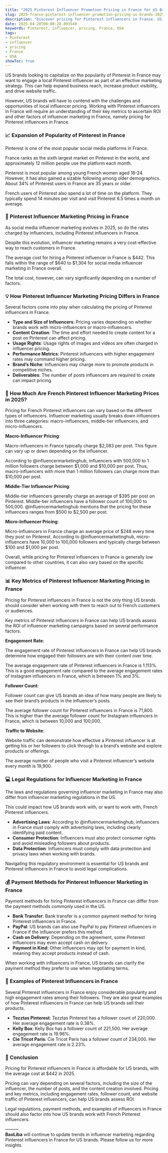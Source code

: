 ```yaml
---
title: "2025 Pinterest Influencer Promotion Pricing in France for US Brands"
slug: 2025-france-pinterest-influencer-promotion-pricing-us-brands-2025-04-20
description: "Discover pricing for Pinterest influencers in France. US brands should know aspects of rates and their key metrics in 2025."
date: 2025-04-20T00:00:28.893540
keywords: Pinterest, influencer, pricing, France, USA
tags:
- Pinterest
- influencer
- pricing
- France
- USA
showToc: true
---
```


US brands looking to capitalize on the popularity of Pinterest in France may want to engage a local Pinterest influencer as part of an effective marketing strategy. This can help expand business reach, increase product visibility, and drive website traffic. 

However, US brands will have to contend with the challenges and opportunities of local influencer pricing. Working with Pinterest influencers in France will require an understanding of their key metrics to ascertain ROI and other factors of influencer marketing in France, namely pricing for Pinterest influencers in France.

### 📈 Expansion of Popularity of Pinterest in France

Pinterest is one of the most popular social media platforms in France.

France ranks as the sixth largest market on Pinterest in the world, and approximately 12 million people use the platform each month.

Pinterest is most popular among young French women aged 18-24. However, it has also gained a sizable following among older demographics. About 34% of Pinterest users in France are 35 years or older.

French users of Pinterest also spend a lot of time on the platform. They typically spend 14 minutes per visit and visit Pinterest 6.5 times a month on average.

### 📢 Pinterest Influencer Marketing Pricing in France

As social media influencer marketing evolves in 2025, so do the rates charged by influencers, including Pinterest influencers in France.

Despite this evolution, influencer marketing remains a very cost-effective way to reach customers in France.

The average cost for hiring a Pinterest influencer in France is $442. This falls within the range of $640 to $1,304 for social media influencer marketing in France overall.

The total cost, however, can vary significantly depending on a number of factors.

### 💡 How Pinterest Influencer Marketing Pricing Differs in France

Several factors come into play when calculating the pricing of Pinterest influencers in France.

- **Type and Size of Influencers**: Pricing varies depending on whether brands work with micro-influencers or macro-influencers.
- **Content Creation**: The time and effort needed to create content for a post on Pinterest can affect pricing.
- **Usage Rights**: Usage rights of images and videos are often charged in influencer pricing.
- **Performance Metrics**: Pinterest influencers with higher engagement rates may command higher pricing.
- **Brand’s Niche**: Influencers may charge more to promote products in competitive niches.
- **Deliverables**: The number of posts influencers are required to create can impact pricing.

### 🚀 How Much Are French Pinterest Influencer Marketing Prices in 2025?

Pricing for French Pinterest influencers can vary based on the different types of influencers. Influencer marketing usually breaks down influencers into three categories: macro-influencers, middle-tier influencers, and micro-influencers.

**Macro-Influencer Pricing**: 

Macro-influencers in France typically charge $2,083 per post. This figure can vary up or down depending on the influencer.

According to @influencermarketinghub, influencers with 500,000 to 1 million followers charge between $1,000 and $10,000 per post. Thus, macro-influencers with more than 1 million followers can charge more than $10,000 per post.

**Middle-Tier Influencer Pricing**: 

Middle-tier influencers generally charge an average of $395 per post on Pinterest. Middle-tier influencers have a follower count of 100,000 to 500,000. @influencermarketinghub mentions that the pricing for these influencers ranges from $500 to $2,500 per post. 

**Micro-Influencer Pricing**: 

Micro-influencers in France charge an average price of $248 every time they post on Pinterest. According to @influencermarketinghub, micro-influencers have 10,000 to 100,000 followers and typically charge between $100 and $1,000 per post.

Overall, while pricing for Pinterest influencers in France is generally low compared to other countries, it can also vary based on the specific influencer.

### 📊 Key Metrics of Pinterest Influencer Marketing Pricing in France

Pricing for Pinterest influencers in France is not the only thing US brands should consider when working with them to reach out to French customers or audiences. 

Key metrics of Pinterest influencers in France can help US brands assess the ROI of influencer marketing campaigns based on several performance factors.

**Engagement Rate**: 

The engagement rate of Pinterest influencers in France can help US brands determine how engaged their followers are with their content over time.

The average engagement rate of Pinterest influencers in France is 1.113%. This is a good engagement rate compared to the average engagement rates of Instagram influencers in France, which is between 1% and 3%.

**Follower Count**: 

Follower count can give US brands an idea of how many people are likely to see their brand’s products in the influencer’s posts. 

The average follower count for Pinterest influencers in France is 71,800. This is higher than the average follower count for Instagram influencers in France, which is between 10,000 and 100,000.

**Traffic to Website**: 

Website traffic can demonstrate how effective a Pinterest influencer is at getting his or her followers to click through to a brand’s website and explore products or offerings.

The average number of people who visit a Pinterest influencer’s website every month is 19,900.

### 💻 Legal Regulations for Influencer Marketing in France

The laws and regulations governing influencer marketing in France may also differ from influencer marketing regulations in the US. 

This could impact how US brands work with, or want to work with, French Pinterest influencers.

- **Advertising Laws**: According to @influencermarketinghub, influencers in France must comply with advertising laws, including clearly identifying paid content.
- **Consumer Protection**: Influencers must also protect consumer rights and avoid misleading followers about products.
- **Data Protection**: Influencers must comply with data protection and privacy laws when working with brands.  

Navigating this regulatory environment is essential for US brands and Pinterest influencers in France to avoid legal complications.

### 💰 Payment Methods for Pinterest Influencer Marketing in France

Payment methods for hiring Pinterest influencers in France can differ from the payment methods commonly used in the US.

- **Bank Transfer**: Bank transfer is a common payment method for hiring Pinterest influencers in France.
- **PayPal**: US brands can also use PayPal to pay Pinterest influencers in France if the influencer prefers this method.
- **Cash on Delivery**: Depending on the agreement, some Pinterest influencers may even accept cash on delivery.
- **Payment in Kind**: Other influencers may opt for payment in kind, meaning they accept products instead of cash.

When working with influencers in France, US brands can clarify the payment method they prefer to use when negotiating terms.

### 📣 Examples of Pinterest Influencers in France

Several Pinterest influencers in France enjoy considerable popularity and high engagement rates among their followers. They are also great examples of how Pinterest influencers in France can help US brands sell their products.

- **Tezztas Pinterest**: Tezztas Pinterest has a follower count of 220,000. Her average engagement rate is 0.38%. 
- **Kelly Box**: Kelly Box has a follower count of 221,500. Her average engagement rate is 19.96%. 
- **Cie Tricot Paris**: Cie Tricot Paris has a follower count of 234,000. Her average engagement rate is 2.23%.  

### 🚩 Conclusion

Pricing for Pinterest influencers in France is affordable for US brands, with the average cost at $442 in 2025. 

Pricing can vary depending on several factors, including the size of the influencer, the number of posts, and the content creation involved. Pricing and key metrics, including engagement rates, follower count, and website traffic of Pinterest influencers, can help US brands assess ROI.   

Legal regulations, payment methods, and examples of influencers in France should also factor into how US brands work with French Pinterest influencers.

———  
**BaoLiba** will continue to update trends in influencer marketing regarding Pinterest influencers in France for US brands. Please follow us for more insights.